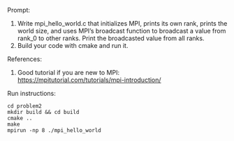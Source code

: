 Prompt:
1. Write mpi_hello_world.c that initializes MPI, prints its own rank, prints the world size, 
 and uses MPI’s broadcast function to broadcast a value from rank_0 to other ranks. 
 Print the broadcasted value from all ranks.
2. Build your code with cmake and run it. 

References:
1. Good tutorial if you are new to MPI: https://mpitutorial.com/tutorials/mpi-introduction/

Run instructions:
```
cd problem2
mkdir build && cd build
cmake ..
make 
mpirun -np 8 ./mpi_hello_world
```